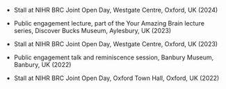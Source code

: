 - Stall at NIHR BRC Joint Open Day, Westgate Centre, Oxford, UK (2024)

- Public engagement lecture, part of the Your Amazing Brain lecture series, Discover Bucks Museum, Aylesbury, UK (2023)

- Stall at NIHR BRC Joint Open Day, Westgate Centre, Oxford, UK (2023)

- Public engagement talk and reminiscence session, Banbury Museum, Banbury, UK (2022)

- Stall at NIHR BRC Joint Open Day, Oxford Town Hall, Oxford, UK (2022)
